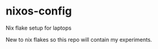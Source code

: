 # nixos-config
Nix flake setup for laptops

New to nix flakes so this repo will contain my experiments.


